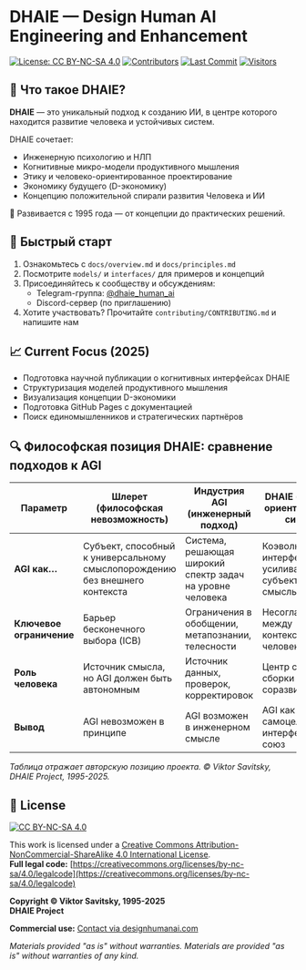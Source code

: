 # DHAIE — Design Human AI Engineering and Enhancement

[![License: CC BY-NC-SA 4.0](https://img.shields.io/badge/License-CC_BY--NC--SA_4.0-lightgrey.svg)](https://creativecommons.org/licenses/by-nc-sa/4.0/)
[![Contributors](https://img.shields.io/github/contributors/designhumanai/design-human-ai.svg)](https://github.com/designhumanai/design-human-ai/graphs/contributors)
[![Last Commit](https://img.shields.io/github/last-commit/designhumanai/design-human-ai.svg)](https://github.com/designhumanai/design-human-ai/commits/main)
[![Visitors](https://api.visitorbadge.io/api/visitors?path=https://github.com/designhumanai/design-human-ai&label=Visitors&countColor=%23263759)](https://visitorbadge.io/status?path=https://github.com/designhumanai/design-human-ai)

## 🔷 Что такое DHAIE?

**DHAIE** — это уникальный подход к созданию ИИ, в центре которого находится развитие человека и устойчивых систем.

DHAIE сочетает:
- Инженерную психологию и НЛП
- Когнитивные микро-модели продуктивного мышления
- Этику и человеко-ориентированное проектирование
- Экономику будущего (D-экономику)
- Концепцию положительной спирали развития Человека и ИИ

📅 Развивается с 1995 года — от концепции до практических решений.

## 🚀 Быстрый старт

1. Ознакомьтесь с `docs/overview.md` и `docs/principles.md`
2. Посмотрите `models/` и `interfaces/` для примеров и концепций
3. Присоединяйтесь к сообществу и обсуждениям:
   - Telegram-группа: [@dhaie_human_ai](https://t.me/...)
   - Discord-сервер (по приглашению)
4. Хотите участвовать? Прочитайте `contributing/CONTRIBUTING.md` и напишите нам

## 📈 Current Focus (2025)

- Подготовка научной публикации о когнитивных интерфейсах DHAIE
- Структуризация моделей продуктивного мышления
- Визуализация концепции D-экономики
- Подготовка GitHub Pages с документацией
- Поиск единомышленников и стратегических партнёров

## 🔍 Философская позиция DHAIE: сравнение подходов к AGI

| Параметр               | Шлерет (философская невозможность)      | Индустрия AGI (инженерный подход) | DHAIE (человеко-ориентированный симбиоз) |
|------------------------|----------------------------------------|-----------------------------------|------------------------------------------|
| **AGI как…**           | Субъект, способный к универсальному смыслопорождению без внешнего контекста | Система, решающая широкий спектр задач на уровне человека | Коэволюционный интерфейс, усиливающий субъективные смыслы |
| **Ключевое ограничение** | Барьер бесконечного выбора (ICB)      | Ограничения в обобщении, метапознании, телесности | Несогласованность между контекстами ИИ и человека |
| **Роль человека**      | Источник смысла, но AGI должен быть автономным | Источник данных, проверок, корректировок | Центр смысловой сборки и соразвития |
| **Вывод**              | AGI невозможен в принципе            | AGI возможен в инженерном смысле  | AGI как таковой не самоцель — важен интерфейсный союз |

*Таблица отражает авторскую позицию проекта. © Viktor Savitsky, DHAIE Project, 1995-2025.*  

## 📜 License

[![CC BY-NC-SA 4.0](https://licensebuttons.net/l/by-nc-sa/4.0/88x31.png)](https://creativecommons.org/licenses/by-nc-sa/4.0/)

This work is licensed under a [Creative Commons Attribution-NonCommercial-ShareAlike 4.0 International License](https://creativecommons.org/licenses/by-nc-sa/4.0/).  
**Full legal code:** [https://creativecommons.org/licenses/by-nc-sa/4.0/legalcode](https://creativecommons.org/licenses/by-nc-sa/4.0/legalcode)

**Copyright © Viktor Savitsky, 1995-2025**  
**DHAIE Project**  

**Commercial use:** [Contact via designhumanai.com](https://designhumanai.com)  

*Materials provided "as is" without warranties.*
*Materials are provided "as is" without warranties of any kind.*
